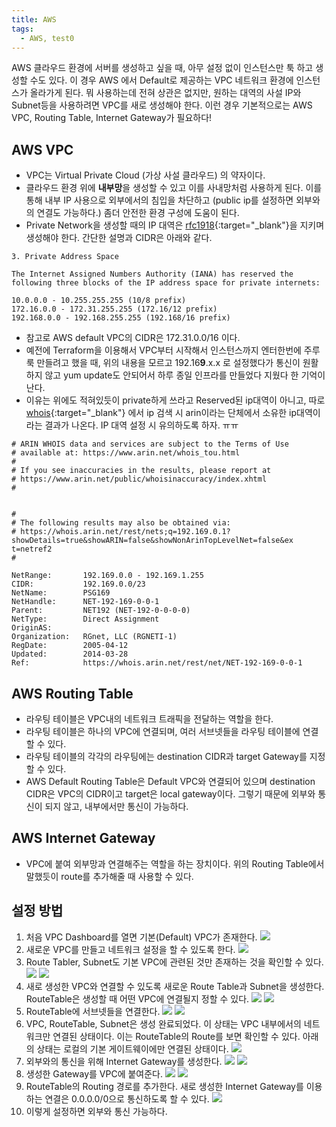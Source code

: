 ```yaml
---
title: AWS
tags:
  - AWS, test0
---
```


 AWS 클라우드 환경에 서버를 생성하고 싶을 때, 아무 설정 없이 인스턴스만 툭 하고 생성할 수도 있다. 이 경우 AWS 에서 Default로 제공하는 VPC 네트워크 환경에 인스턴스가 올라가게 된다.
 뭐 사용하는데 전혀 상관은 없지만, 원하는 대역의 사설 IP와 Subnet등을 사용하려면 VPC를 새로 생성해야 한다.
 이런 경우 기본적으로는 AWS VPC, Routing Table, Internet Gateway가 필요하다!

## AWS VPC
* VPC는 Virtual Private Cloud (가상 사설 클라우드) 의 약자이다.
* 클라우드 환경 위에 **내부망**을 생성할 수 있고 이를 사내망처럼 사용하게 된다. 이를 통해 내부 IP 사용으로 외부에서의 침입을 차단하고 (public ip를 설정하면 외부와의 연결도 가능하다.) 좀더 안전한 환경 구성에 도움이 된다.
* Private Network을 생성할 때의 IP 대역은 [rfc1918](https://tools.ietf.org/html/rfc1918){:target="_blank"}을 지키며 생성해야 한다. 간단한 설명과 CIDR은 아래와 같다.

~~~
3. Private Address Space

The Internet Assigned Numbers Authority (IANA) has reserved the
following three blocks of the IP address space for private internets:

10.0.0.0 - 10.255.255.255 (10/8 prefix)
172.16.0.0 - 172.31.255.255 (172.16/12 prefix)
192.168.0.0 - 192.168.255.255 (192.168/16 prefix)
~~~
* 참고로 AWS default VPC의 CIDR은 172.31.0.0/16 이다.
* 예전에 Terraform을 이용해서 VPC부터 시작해서 인스턴스까지 엔터한번에 주루룩 만들려고 했을 때, 위의 내용을 모르고 192.16**9**.x.x 로 설정했다가 통신이 원활하지 않고 yum update도 안되어서 하루 종일 인프라를 만들었다 지웠다 한 기억이 난다.
* 이유는 위에도 적혀있듯이 private하게 쓰라고 Reserved된 ip대역이 아니고, 따로 [whois](http://whois.kisa.or.kr/kor/main_.jsp){:target="_blank"} 에서 ip 검색 시 arin이라는 단체에서 소유한 ip대역이라는 결과가 나온다. IP 대역 설정 시 유의하도록 하자. ㅠㅠ

~~~
# ARIN WHOIS data and services are subject to the Terms of Use
# available at: https://www.arin.net/whois_tou.html
#
# If you see inaccuracies in the results, please report at
# https://www.arin.net/public/whoisinaccuracy/index.xhtml
#


#
# The following results may also be obtained via:
# https://whois.arin.net/rest/nets;q=192.169.0.1?showDetails=true&showARIN=false&showNonArinTopLevelNet=false&ex
t=netref2
#

NetRange:       192.169.0.0 - 192.169.1.255
CIDR:           192.169.0.0/23
NetName:        PSG169
NetHandle:      NET-192-169-0-0-1
Parent:         NET192 (NET-192-0-0-0-0)
NetType:        Direct Assignment
OriginAS:
Organization:   RGnet, LLC (RGNETI-1)
RegDate:        2005-04-12
Updated:        2014-03-28
Ref:            https://whois.arin.net/rest/net/NET-192-169-0-0-1
~~~

## AWS Routing Table
* 라우팅 테이블은 VPC내의 네트워크 트래픽을 전달하는 역할을 한다.
* 라우팅 테이블은 하나의 VPC에 연결되며, 여러 서브넷들을 라우팅 테이블에 연결할 수 있다.
* 라우팅 테이블의 각각의 라우팅에는 destination CIDR과 target Gateway를 지정할 수 있다.
* AWS Default Routing Table은 Default VPC와 연결되어 있으며 destination CIDR은 VPC의 CIDR이고 target은 local gateway이다. 그렇기 때문에 외부와 통신이 되지 않고, 내부에서만 통신이 가능하다.

## AWS Internet Gateway
* VPC에 붙여 외부망과 연결해주는 역할을 하는 장치이다. 위의 Routing Table에서 말했듯이 route를 추가해줄 때 사용할 수 있다.

## 설정 방법
1. 처음 VPC Dashboard를 열면 기본(Default) VPC가 존재한다. ![](../assets/images/2017-01-12-vpc/vpc1.png)
2. 새로운 VPC를 만들고 네트워크 설정을 할 수 있도록 한다. ![](../assets/images/2017-01-12-vpc/vpc2.png)
3. Route Tabler, Subnet도 기본 VPC에 관련된 것만 존재하는 것을 확인할 수 있다. ![](../assets/images/2017-01-12-vpc/vpc3.png) ![](../assets/images/2017-01-12-vpc/vpc4.png)
4. 새로 생성한 VPC와 연결할 수 있도록 새로운 Route Table과 Subnet을 생성한다. RouteTable은 생성할 때 어떤 VPC에 연결될지 정할 수 있다. ![](../assets/images/2017-01-12-vpc/vpc5.png) ![](../assets/images/2017-01-12-vpc/vpc6.png)
5. RouteTable에 서브넷들을 연결한다. ![](../assets/images/2017-01-12-vpc/vpc7.png) ![](../assets/images/2017-01-12-vpc/vpc8.png)
6. VPC, RouteTable, Subnet은 생성 완료되었다. 이 상태는 VPC 내부에서의 네트워크만 연결된 상태이다.
이는 RouteTable의 Route를 보면 확인할 수 있다. 아래의 상태는 로컬의 기본 게이트웨이에만 연결된 상태이다. ![](../assets/images/2017-01-12-vpc/vpc9.png)
7. 외부와의 통신을 위해 Internet Gateway를 생성한다. ![](../assets/images/2017-01-12-vpc/vpc10.png) ![](../assets/images/2017-01-12-vpc/vpc11.png)
8. 생성한 Gateway를 VPC에 붙여준다. ![](../assets/images/2017-01-12-vpc/vpc12.png) ![](../assets/images/2017-01-12-vpc/vpc13.png)
9. RouteTable의 Routing 경로를 추가한다. 새로 생성한 Internet Gateway를 이용하는 연결은 0.0.0.0/0으로 통신하도록 할 수 있다. ![](../assets/images/2017-01-12-vpc/vpc14.png)
10. 이렇게 설정하면 외부와 통신 가능하다.
